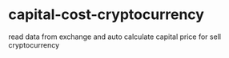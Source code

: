 # capital-cost-cryptocurrency
read data from exchange and auto calculate capital price for sell cryptocurrency

